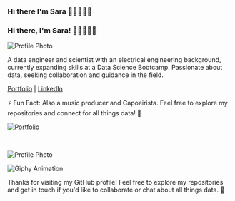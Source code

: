 ### Hi there I'm Sara 👋🏻👩🏻‍💻



### Hi there, I'm Sara! 👋🏻👩🏻‍💻
![Profile Photo](https://example.com/path-to-your-image.jpg)


A data engineer and scientist with an electrical engineering background, currently expanding skills at a Data Science Bootcamp. Passionate about data, seeking collaboration and guidance in the field.

[Portfolio](https://sara-zeus.github.io) | [LinkedIn](https://www.linkedin.com/in/sarasalehi7/)

⚡ Fun Fact: Also a music producer and Capoeirista. Feel free to explore my repositories and connect for all things data! 🚀

[![Portfolio](images/your-gif-filename.gif)](https://github.com/sara-zeus)



<br>


![Profile Photo](https://github.com/your-username/your-repository/blob/main/IMG_2535.jpg)
  






<img src="https://media.giphy.com/media/JWuBH9rCO2uZuHBFpm/giphy.gif" alt="Giphy Animation">

Thanks for visiting my GitHub profile! Feel free to explore my repositories and get in touch if you'd like to collaborate or chat about all things data. 🚀
